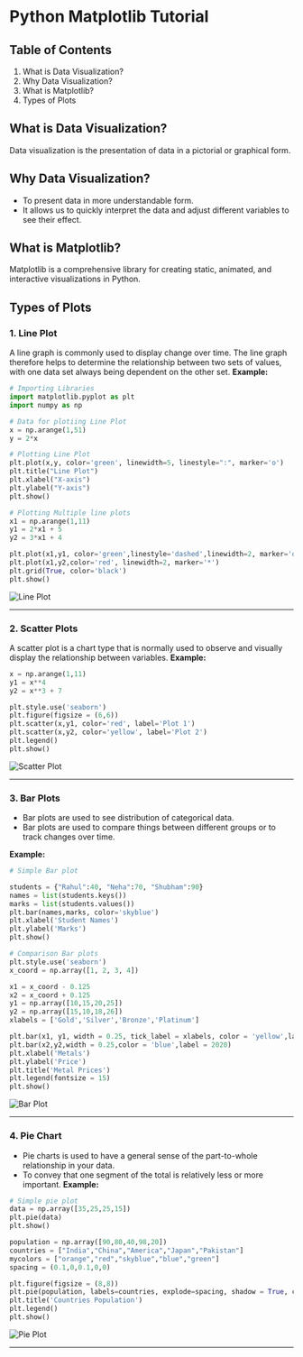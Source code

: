 # Python Matplotlib Tutorial

## Table of Contents

1. What is Data Visualization?
2. Why Data Visualization?
3. What is Matplotlib?
4. Types of Plots

## What is Data Visualization?
Data visualization is the presentation of data in a pictorial or graphical form. 


## Why Data Visualization?
* To present data in more understandable form. 
* It allows us to quickly interpret the data and adjust different variables to see their effect.



## What is Matplotlib?
Matplotlib is a comprehensive library for creating static, animated, and interactive visualizations in Python.


## Types of Plots
### 1. Line Plot
A line graph is commonly used to display change over time. The line graph therefore helps to determine the relationship between two sets of values, with one data set always being dependent on the other set.
**Example:**
```python
# Importing Libraries
import matplotlib.pyplot as plt
import numpy as np

# Data for plotiing Line Plot
x = np.arange(1,51)
y = 2*x

# Plotting Line Plot
plt.plot(x,y, color='green', linewidth=5, linestyle=":", marker='o')
plt.title("Line Plot")
plt.xlabel("X-axis")
plt.ylabel("Y-axis")
plt.show()

# Plotting Multiple line plots
x1 = np.arange(1,11)
y1 = 2*x1 + 5
y2 = 3*x1 + 4

plt.plot(x1,y1, color='green',linestyle='dashed',linewidth=2, marker='o')
plt.plot(x1,y2,color='red', linewidth=2, marker='*')
plt.grid(True, color='black')
plt.show()
```
![Line Plot](lineplot.PNG "Line Plot")
***

### 2. Scatter Plots
A scatter plot is a chart type that is normally used to observe and visually display the relationship between variables.
**Example:**
```python
x = np.arange(1,11)
y1 = x**4
y2 = x**3 + 7

plt.style.use('seaborn')
plt.figure(figsize = (6,6))
plt.scatter(x,y1, color='red', label='Plot 1')
plt.scatter(x,y2, color='yellow', label='Plot 2')
plt.legend()
plt.show()
```
![Scatter Plot](scatterplot.PNG "Scatter Plot")

***

### 3. Bar Plots
* Bar plots are used to see distribution of categorical data.
* Bar plots are used to compare things between different groups or to track changes over time. 

**Example:**
```python
# Simple Bar plot

students = {"Rahul":40, "Neha":70, "Shubham":90}
names = list(students.keys())
marks = list(students.values())
plt.bar(names,marks, color='skyblue')
plt.xlabel('Student Names')
plt.ylabel('Marks')
plt.show()

# Comparison Bar plots
plt.style.use('seaborn')
x_coord = np.array([1, 2, 3, 4])

x1 = x_coord - 0.125
x2 = x_coord + 0.125
y1 = np.array([10,15,20,25])
y2 = np.array([15,10,18,26])
xlabels = ['Gold','Silver','Bronze','Platinum']

plt.bar(x1, y1, width = 0.25, tick_label = xlabels, color = 'yellow',label = 2019)
plt.bar(x2,y2,width = 0.25,color = 'blue',label = 2020)
plt.xlabel('Metals')
plt.ylabel('Price')
plt.title('Metal Prices')
plt.legend(fontsize = 15)
plt.show()
```
![Bar Plot](barplot.PNG "Bar Plot")

***

### 4. Pie Chart
* Pie charts is used to have a general sense of the part-to-whole relationship in your data.
* To convey that one segment of the total is relatively less or more important.
**Example:**
```python
# Simple pie plot
data = np.array([35,25,25,15])
plt.pie(data)
plt.show()

population = np.array([90,80,40,98,20])
countries = ["India","China","America","Japan","Pakistan"]
mycolors = ["orange","red","skyblue","blue","green"]
spacing = (0.1,0,0.1,0,0)

plt.figure(figsize = (8,8))
plt.pie(population, labels=countries, explode=spacing, shadow = True, colors=mycolors, autopct= '%1.1f%%')
plt.title('Countries Population')
plt.legend()
plt.show()
```
![Pie Plot](pieplot.PNG "PiePlot")

***
###
